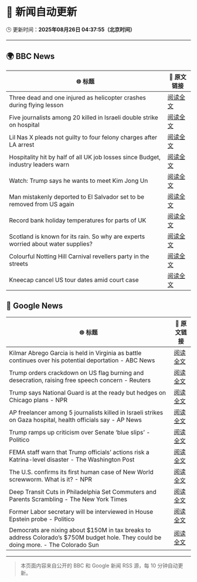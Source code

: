 # 🧠 新闻自动更新

🕒 更新时间：**2025年08月26日 04:37:55（北京时间）**

---

## 🌍 BBC News

| 🌐 标题 | 🔗 原文链接 |
|--------|-------------|
| Three dead and one injured as helicopter crashes during flying lesson | [阅读全文](https://www.bbc.com/news/articles/c87e22ryerlo?at_medium=RSS&at_campaign=rss) |
| Five journalists among 20 killed in Israeli double strike on hospital | [阅读全文](https://www.bbc.com/news/articles/cp89rp48246o?at_medium=RSS&at_campaign=rss) |
| Lil Nas X pleads not guilty to four felony charges after LA arrest | [阅读全文](https://www.bbc.com/news/articles/cly4ey0nm7xo?at_medium=RSS&at_campaign=rss) |
| Hospitality hit by half of all UK job losses since Budget, industry leaders warn | [阅读全文](https://www.bbc.com/news/articles/c05ey2ypp92o?at_medium=RSS&at_campaign=rss) |
| Watch: Trump says he wants to meet Kim Jong Un | [阅读全文](https://www.bbc.com/news/videos/c4gzy1qjrpxo?at_medium=RSS&at_campaign=rss) |
| Man mistakenly deported to El Salvador set to be removed from US again | [阅读全文](https://www.bbc.com/news/articles/c04ryk6ed5lo?at_medium=RSS&at_campaign=rss) |
| Record bank holiday temperatures for parts of UK | [阅读全文](https://www.bbc.com/news/articles/cj6yp0j7znxo?at_medium=RSS&at_campaign=rss) |
| Scotland is known for its rain. So why are experts worried about water supplies? | [阅读全文](https://www.bbc.com/news/articles/c0qly7g9pepo?at_medium=RSS&at_campaign=rss) |
| Colourful Notting Hill Carnival revellers party in the streets | [阅读全文](https://www.bbc.com/news/articles/c4gjyyd2320o?at_medium=RSS&at_campaign=rss) |
| Kneecap cancel US tour dates amid court case | [阅读全文](https://www.bbc.com/news/articles/c99m2zne0y9o?at_medium=RSS&at_campaign=rss) |

## 📰 Google News

| 🌐 标题 | 🔗 原文链接 |
|--------|-------------|
| Kilmar Abrego Garcia is held in Virginia as battle continues over his potential deportation - ABC News | [阅读全文](https://news.google.com/rss/articles/CBMipgFBVV95cUxPYWdhNzRKNWRvSW5KTVlVb2JqMXRoTklYSE5zaVYxZDdldGJILV94YzFtQWFWRllNSVlUS2JmU25RTG9uZnRWN1FKVWNNR29CblZfUzVmaVlsS011dXRXYWZuM1l0WmlNbFN2UExtekZyRHNCdVZ3ZGJnZFFkckJoc2hybFZzS3J2LXZxQ3M5eGpwZ3ZkRlcwSnlCb0haOW1CSldlMXN30gGrAUFVX3lxTE5tSDV6VHV1bVFmWGE2dF9JUmRhTkVFa0tZNzNSRlEtalhKcVdJTzJUMWFaX3NtTHBmMVdNNFR4RUN6SmxRZ3dOankwOG0zWjlydGhXb1ZQTFJlYWo0X0FJMzRfblZ1bUNGYUdWYkRCVmd3OU0zMjhibHVnSFJReWY4WEhrcTNoWHZrSy10a2d4ZFNHN1FsWHpTUVhTU0NOUVVMbHZYZC1rOGRLaw?oc=5) |
| Trump orders crackdown on US flag burning and desecration, raising free speech concern - Reuters | [阅读全文](https://news.google.com/rss/articles/CBMiwAFBVV95cUxPTUlqczVacGVmZTRleWVYeDR1dVBpaU11N1VJVDNUREJFd3dENjdrUzZ0TnhDbDlzQnpFaTFSM2Z6WHFvOGs3dUNzaVdfYkVtZWtZN1JBVGZTd0FjUE9qY3htMjlCX0JzV25SalZRekRSdl9vdGw2Wmh6ZEdFbDhpcW9IOFNBS3JpajlYcEhTMXBSZnYtMjhDMzhOZXp4OXBqanh4YUkzd29mN1hoaWY4RFJORjd0SGtjcmNCajd0Y2s?oc=5) |
| Trump says National Guard is at the ready but hedges on Chicago plans - NPR | [阅读全文](https://news.google.com/rss/articles/CBMikwFBVV95cUxPX3VoVzlLS0NMRzRHU081OUV6RmxZZjZhSEoteVZvS1pSOXJyTHR5bHN3QldMTUtQcDcwN2gyTDMwdjVZRVFFTnRZQ3gtT1BxbGhNU1ZYUzc1ZkZuU3JUNmQxcnNBdnJac25tSm45TFV0anpJMS1EQy00c0EtVlUwSXdsYk5NS05WZG1xMWlfZExoX28?oc=5) |
| AP freelancer among 5 journalists killed in Israeli strikes on Gaza hospital, health officials say - AP News | [阅读全文](https://news.google.com/rss/articles/CBMinAFBVV95cUxNTDNRUGFPdmxPclVMZW5GU2l4YUJSZXBuckF2TEU2VkFBVjQyOWg2SmR6aC1sU0RvWG10a2h1QnU3cUdDVlFta3EtcTJqSmt5R2J6dUs1R1IyRXVTOFBrN1J0bEtCUWZUOE1pZS1kVzhDRzc2OUEyeElyR0poNmV2NWdNdEFtNnJpZVBGeEVDVV9pY2lIcVYyc0UtZkU?oc=5) |
| Trump ramps up criticism over Senate ‘blue slips’ - Politico | [阅读全文](https://news.google.com/rss/articles/CBMijAFBVV95cUxQZ3pGOXBmby1GVGczSTQtTExhTkxnYjJIVDcxQ2pwZ0Vpa0EzVVhWLWJ4TzFwSHY2d0s5Si1yeVBDb3NsdmV3akZsZ2NPQU9IeTdGMmFvcEc0Vk54ZXlSWl8xTl9wRHJGeVVSQkdJenBPcWUwT1J1ZVR1YzV0TU80VTkxLU5pdnc5TDhSXw?oc=5) |
| FEMA staff warn that Trump officials’ actions risk a Katrina-level disaster - The Washington Post | [阅读全文](https://news.google.com/rss/articles/CBMiggFBVV95cUxNWERwT3hGajNzaWRTS3RFOHBlVFZSR3dvdVVLM2loNmJyZjk4Y2I2clVSSWstenM3TFdUbUVITjlTUVBXVW1EVlozcWJHcVpBNkFIWjVvRF83R25QVXRieUhKakQ5YXFTYWFxb1ItTnFzdTEtVWxuSXdRRk96bWdCckNR?oc=5) |
| The U.S. confirms its first human case of New World screwworm. What is it? - NPR | [阅读全文](https://news.google.com/rss/articles/CBMihAFBVV95cUxQTURQU2c0cFJ5TjBFMUpfWGRBZ3ltaFhZYk5hWnc5UlZMS0IwbUxpSzB5N2hFdnJxMWdiWkJxQl90MXljNFZuQnZlNWp6Sks4ay1tb01wWm1jei1lbWZialNhdXNocFBzaWlUbXNfeTlPWXc5d2EzMFFvaTR0emtqT1BFWjg?oc=5) |
| Deep Transit Cuts in Philadelphia Set Commuters and Parents Scrambling - The New York Times | [阅读全文](https://news.google.com/rss/articles/CBMid0FVX3lxTE5ZaXQ4a0dva0ZlQUZNVWh4bUptUjNMczdGZWNWMVJpeE9jRGZvejdlRF9uYVcxUjZXYTNMWmJsd3ljZUFKNlIzbDhoMlYxUV9pUFp4MmtxSlJpVngta19xZS1wY1BBZDE4TnRCTC1yejBlZmExTDU0?oc=5) |
| Former Labor secretary will be interviewed in House Epstein probe - Politico | [阅读全文](https://news.google.com/rss/articles/CBMijgFBVV95cUxQbzVIRGpnaXNHSk44bnh3aE1hYVZXOHB1a0tTUFh3Q01mRjY4UF9STWVBNTA1cHUyR0hYT1BCTExyV1F0Y1gzcG42RzBGOXQwYmx6d0RrS2hnNTlzb2pfWVBmT3R4ZUhyUjlvcGVHWENOM3Fhd3lZSEpWZ2hGWE0xbXBWVkxyeTBvZEhkWEln?oc=5) |
| Democrats are nixing about $150M in tax breaks to address Colorado’s $750M budget hole. They could be doing more. - The Colorado Sun | [阅读全文](https://news.google.com/rss/articles/CBMigAFBVV95cUxQRTZjZGR4cWE4MHQzRnZQTEdGUWpCdXVrc3FyZVFCaGktN3d5RDRUeHFDcnZtQmprUzNFT180MlYwMVFNSmZZNnhRWERlZ2NHejB4WkpUTW93UDBBRHdrN2o1Yko2S3F5bHBkd3dTWEt1ZFdoVDhVT2RTbHFBZ0VTcg?oc=5) |

---
> 本页面内容来自公开的 BBC 和 Google 新闻 RSS 源，每 10 分钟自动更新。